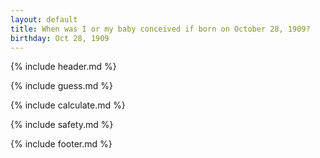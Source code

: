 ```yaml
---
layout: default
title: When was I or my baby conceived if born on October 28, 1909?
birthday: Oct 28, 1909
---
```


{% include header.md %}

{% include guess.md %}

{% include calculate.md %}

{% include safety.md %}

{% include footer.md %}



